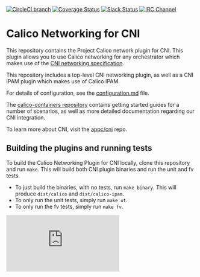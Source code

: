 [![CircleCI branch](https://img.shields.io/circleci/project/projectcalico/calico-cni/master.svg)](https://circleci.com/gh/projectcalico/calico-cni/tree/master)
[![Coverage Status](https://coveralls.io/repos/projectcalico/calico-cni/badge.svg?branch=master&service=github)](https://coveralls.io/github/projectcalico/calico-cni?branch=master)
[![Slack Status](https://calicousers-slackin.herokuapp.com/badge.svg)](https://calicousers-slackin.herokuapp.com)
[![IRC Channel](https://img.shields.io/badge/irc-%23calico-blue.svg)](https://kiwiirc.com/client/irc.freenode.net/#calico)

# Calico Networking for CNI 

This repository contains the Project Calico network plugin for CNI.  This plugin allows you to use Calico networking for
any orchestrator which makes use of the [CNI networking specification][cni].

This repository includes a top-level CNI networking plugin, as well as a CNI IPAM plugin which makes use of Calico IPAM.

For details of configuration, see the [configuration.md][config] file.

The [calico-containers repository][calico-containers] contains getting started guides for a number of scenarios, as well as more detailed documentation regarding our CNI integration.

To learn more about CNI, visit the [appc/cni][cni] repo.

## Building the plugins and running tests
To build the Calico Networking Plugin for CNI locally, clone this repository and run `make`.  This will build both CNI plugin binaries and run the unit and fv tests.

- To just build the binaries, with no tests, run `make binary`. This will produce `dist/calico` and `dist/calico-ipam`.
- To only run the unit tests, simply run `make ut`.
- To only run the fv tests, simply run `make fv`.

[cni]: https://github.com/appc/cni
[config]: configuration.md
[calico-containers]: https://github.com/projectcalico/calico-containers/blob/master/docs/cni/kubernetes/README.md

[![Analytics](https://calico-ga-beacon.appspot.com/UA-52125893-3/calico-cni/README.md?pixel)](https://github.com/igrigorik/ga-beacon)
